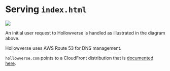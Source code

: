 # Serving `index.html`

![](./diagrams/serveIndexHtml.mmd.svg)

An initial user request to Hollowverse is handled as illustrated in the diagram above.

Hollowverse uses AWS Route 53 for DNS management.

`hollowverse.com` points to a CloudFront distribution that is [documented here](./hollowverseComCloudFront.md).
